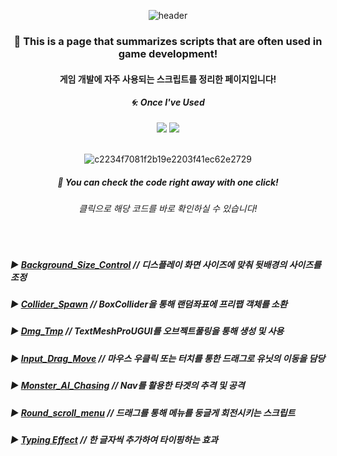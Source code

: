 <div align="center"> 

![header](https://capsule-render.vercel.app/api?type=Slice&text=)

### 🍏 This is a page that summarizes scripts that are often used in game development!
#### 게임 개발에 자주 사용되는 스크립트를 정리한 페이지입니다!

##### 🌀: Once I've Used 
<img src="https://img.shields.io/badge/C%23-4479A1?style=for-the-badge&logo=csharp&logoColor=white">
<img src="https://img.shields.io/badge/VS-007396?style=for-the-badge&logo=visualstudio&logoColor=white">

<br/>
<br/>

![c2234f7081f2b19e2203f41ec62e2729](https://github.com/pima86/Game_Asset/assets/71416955/32af9254-c1e6-435d-9d53-2e439f1d8c18)


##### 🍺 You can check the code right away with one click!
###### 클릭으로 해당 코드를 바로 확인하실 수 있습니다!

<br/>
</div>

##### ▶ [Background_Size_Control](https://github.com/pima86/Game_Asset/blob/main/Background_Size_Control/Bg_Size_Ct.cs) // 디스플레이 화면 사이즈에 맞춰 뒷배경의 사이즈를 조정
##### ▶ [Collider_Spawn](https://github.com/pima86/Game_Asset/blob/main/Collider_Spawn/Spawn.cs) // BoxCollider을 통해 랜덤좌표에 프리팹 객체를 소환
##### ▶ [Dmg_Tmp](https://github.com/pima86/Game_Asset/blob/main/Dmg_Tmp/Dmg_Control.cs) // TextMeshProUGUI를 오브젝트풀링을 통해 생성 및 사용
##### ▶ [Input_Drag_Move](https://github.com/pima86/Game_Asset/blob/main/Input_Drag_Move/Quarter_view_move.cs) // 마우스 우클릭 또는 터치를 통한 드래그로 유닛의 이동을 담당
##### ▶ [Monster_AI_Chasing](https://github.com/pima86/Game_Asset/tree/main/Monster%20AI%20Chasing) // Nav를 활용한 타겟의 추격 및 공격
##### ▶ [Round_scroll_menu](https://github.com/pima86/Game_Asset/tree/main/Round_scroll_menu) // 드래그를 통해 메뉴를 둥글게 회전시키는 스크립트
##### ▶ [Typing Effect](https://github.com/pima86/Game_Asset/blob/main/Typing%20Effect/OnEnable_Typing.cs) //  한 글자씩 추가하여 타이핑하는 효과
